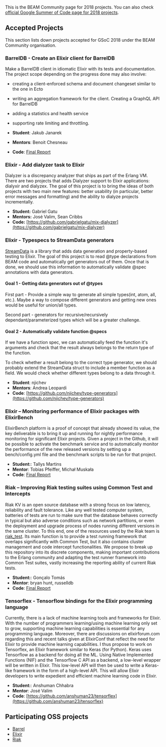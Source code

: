 This is the BEAM Community page for 2018 projects. You can also check [official Google Summer of Code page for 2018 projects](https://summerofcode.withgoogle.com/archive/2018/organizations/5082029850886144/).

## Accepted Projects

This section lists down projects accepted for GSoC 2018 under the BEAM Community organisation.

### BarrelDB - Create an Elixir client for BarrelDB

Make a BarrelDB client in idiomatic Elixir with its tests and documentation. The project scope depending on the progress done may also involve:

* creating a client-enforced schema and document changeset similar to the one in Ecto
* writing an aggregation framework for the client. Creating a GraphQL API for BarrelDB
* adding a statistics and health service
* supporting rate limiting and throttling.


* **Student**: Jakub Janarek
* **Mentors**: Benoit Chesneau
* **Code**: [Final Report](https://docs.google.com/document/d/1FALaT9tAzQueKY67aUU2J_qFb0WV6fIe9Ca4-EbdMFQ/edit?usp=sharing)


### Elixir - Add dialyzer task to Elixir

Dialyzer is a discrepancy analyzer that ships as part of the Erlang VM. There are two projects that adds Dialyzer support to Elixir applications: dialyxir and dialyzex. The goal of this project is to bring the ideas of both projects with two main new features: better usability (in particular, better error messages and formatting) and the ability to dialyze projects incrementally.

* **Student:** Gabriel Gatu
* **Mentors:** José Valim, Sean Cribbs
* **Code:** [https://github.com/gabrielgatu/mix-dialyzer](https://github.com/gabrielgatu/mix-dialyzer)


### Elixir - Typespecs to StreamData generators

[StreamData](https://github.com/whatyouhide/stream_data) is a library that adds data generation and property-based testing to Elixir. The goal of this project is to read @type declarations from BEAM code and automatically get generators out of them. Once that is done, we should use this information to automatically validate @spec annotations with data generators.

#### Goal 1 - Getting data generators out of @types
First part - Provide a simple way to generate all simple types(int, atom, all, etc.). Maybe a way to compose different generators and getting new ones would be useful for union/all types.

Second part - generators for recursive/recursively dependant/parameterized types which will be a greater challenge.

#### Goal 2 - Automatically validate function @specs
If we have a function spec, we can automatically feed the function it's arguments and check that the result always belongs to the return type of the function.

To check whether a result belong to the correct type generator, we should probably extend the StreamData struct to include a member function as a field. We would check whether different types belong to a data through it.

* **Student**: njichev
* **Mentors**: Andrea Leopardi
* **Code**: [https://github.com/njichev/type-generators](https://github.com/njichev/type-generators)


### Elixir – Monitoring performance of Elixir packages with ElixirBench

ElixirBench platform is a proof of concept that already showed its value, the key deliverable is to bring it up and running for nightly performance monitoring for significant Elixir projects. Given a project in the Github, it will be possible to activate the benchmark service and to automatically monitor the performance of the new released versions by setting up a bench/config.yml file and the benchmark scripts to be run for that project.

* **Student:**: Tallys Martins
* **Mentor**: Tobias Pfeiffer, Michał Muskała
* **Code**: [Final Report](https://gist.github.com/tallysmartins/83bbe000cbc385e8b651e650248e8192)


### Riak – Improving Riak testing suites using Common Test and Intercepts

Riak KV is an open source database with a strong focus on low latency, reliability and fault tolerance. Like any well tested computer system, batteries of tests are run to make sure that the database behaves correctly in typical but also adverse conditions such as network partitions, or even the deployment and upgrade process of nodes running different versions in the same cluster. To this end, one of the resources used by the Riak team is [riak_test](https://github.com/basho/riak_test). Its main function is to provide a test running framework that overlaps significantly with Common Test, but it also contains cluster management and code intercept functionalities. We propose to break up this repository into its discrete components, making important contributions to the Erlang community and adapting the test runner framework into Common Test suites, vastly increasing the reporting ability of current Riak tests.

* **Student:**: Gonçalo Tomás
* **Mentor**: bryan hunt, russelldb
* **Code**: [Final Report](https://gist.github.com/goncalotomas/3a821cca8bf07b8a159abba4df72ca89)


### Tensorflex - Tensorflow bindings for the Elixir programming language

Currently, there is a lack of machine learning tools and frameworks for Elixir. With the number of programmers learning/using machine learning only set to grow, supporting machine learning capabilities is essential for any programming language. Moreover, there are discussions on elixirforum.com regarding this and recent talks given at ElixirConf that reflect the need for Elixir to provide machine learning capabilities. I thus propose to work on Tensorflex, an Elixir framework similar to Keras (for Python). Keras uses Tensorflow as a backend for doing all the ML. Using Native Implemented Functions (NIF) and the Tensorflow C API as a backend, a low-level wrapper will be written in Elixir. This low-level API will then be used to write a Keras-like framework in the form of a high-level API. This will allow Elixir developers to write expedient and efficient machine learning code in Elixir.


* **Student:**: Anshuman Chhabra
* **Mentor**: José Valim
* **Code**: [https://github.com/anshuman23/tensorflex](https://github.com/anshuman23/tensorflex)


## Participating OSS projects

* [Barrel](https://barrel-db.org/)
* [Elixir](https://elixir-lang.org/)
* [Riak](https://github.com/basho/riak)